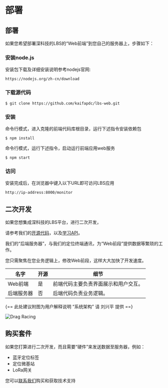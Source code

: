 # 部署

## 部署

如果您希望部署深科技的LBS的“Web前端”到您自己的服务器上，步骤如下：



### 安装node.js

安装包下载及详细安装说明参考nodejs官网:

```console
https://nodejs.org/zh-cn/download
```

### 下载源代码

```console
$ git clone https://github.com/kaifapdc/lbs-web.git
```

### 安装
命令行模式，进入克隆的前端代码库根目录，运行下述指令安装依赖包
```console
$ npm install
```

命令行模式，运行下述指令，启动运行前端应用web服务
```console
$ npm start
```

### 访问
安装完成后，在浏览器中键入以下URL即可访问LBS应用
```console
http://ip-address:8000/monitor
```

## 二次开发

如果您想集成深科技的LBS平台，进行二次开发，

请参考我们的[开源代码](https://github.com/kaifapdc/lbs-web/)，以及[学习API](./api.md)。

我们的“后端服务器”，与我们的定位终端通讯，为“Web前段”提供数据等繁琐的工作。

您只需聚焦在您业务逻辑上，修改Web前段，这样大大加快了开发速度。



名字                               | 开源 | 细节
---------------------------------- | -------- | -------
Web前端 | 是      | 前端代码主要负责界面展示和用户交互。
后端服务器 | 否       | 后端代码负责业务逻辑。


{==
此处建议附图为用户解释说明 “系统架构”
请 刘兴平 提供
==}


![Drag Racing](../assets/images/illustration.png)

## 购买套件

如果您打算进行二次开发，而且需要“硬件”来发送数据至服务器，例如：

* 蓝牙定位标签
* 定位微基站
* LoRa网关

您可以[联系我们](./contact.md)购买和获取技术支持
